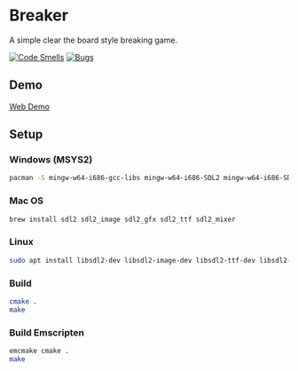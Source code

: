 # Breaker

A simple clear the board style breaking game.

[![Code Smells](https://sonarcloud.io/api/project_badges/measure?project=AdsGames_Breaker&metric=code_smells)](https://sonarcloud.io/summary/new_code?id=AdsGames_Breaker)
[![Bugs](https://sonarcloud.io/api/project_badges/measure?project=AdsGames_Breaker&metric=bugs)](https://sonarcloud.io/summary/new_code?id=AdsGames_Breaker)

## Demo

[Web Demo](https://adsgames.github.io/Breaker/)

## Setup

### Windows (MSYS2)

```bash
pacman -S mingw-w64-i686-gcc-libs mingw-w64-i686-SDL2 mingw-w64-i686-SDL2_mixer mingw-w64-i686-SDL2_image mingw-w64-i686-SDL2_ttf mingw-w64-i686-SDL2_gfx
```

### Mac OS

```bash
brew install sdl2 sdl2_image sdl2_gfx sdl2_ttf sdl2_mixer
```

### Linux

```bash
sudo apt install libsdl2-dev libsdl2-image-dev libsdl2-ttf-dev libsdl2-mixer-dev libsdl2-gfx-dev
```

### Build

```bash
cmake .
make
```

### Build Emscripten

```bash
emcmake cmake .
make
```
